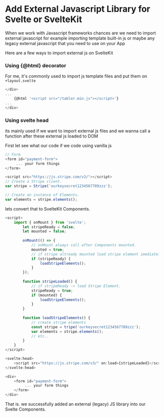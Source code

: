 # Add External Javascript Library for Svelte or SvelteKit

When we work with Javascript frameworks chances are we need to import external javascript for example importing template built-in js or maybe any legacy external javascript that you need to use on your App

Here are a few ways to import external js on SvelteKit

### Using {@html} decorator

For me, it's commonly used to import js template files and put them on `+layout.svelte`

```javascript
</div>
...
	{@html '<script src="/tabler.min.js"></script>'}
...
</div>
```

### Using svelte head

its mainly used if we want to import external js files and we wanna call a function after these external js loaded to DOM

First let see what our code if we code using vanilla js

```javascript
// Form
<form id="payment-form">
     ... your form things
</form>

<script src="https://js.stripe.com/v3/"></script>
// Create a Stripe client.
var stripe = Stripe('ourkeysecret1234567789zzz');

// Create an instance of Elements.
var elements = stripe.elements();
```

lets convert that to SvelteKit Components.

```javascript
<script>
    import { onMount } from 'svelte';
        let stripeReady = false;
        let mounted = false;
     
        onMount(() => {
            // onMount always call after Components mounted.
            mounted = true;
            // if stripe altready mounted load stripe element imediately
            if (stripeReady) {
                loadStripeElements();
            }
        });
 
        function stripeLoaded() {
            // if stripeReady -> load Stripe Element.
            stripeReady = true;
            if (mounted) {
                loadStripeElements();
            }
        }
 
        function loadStripeElements() {
            // create stripe elements
            const stripe = tripe('ourkeysecret1234567789zzz');
            var elements = stripe.elements();
            // etc..
        }
    }
</script>

<svelte:head>
    <script src="https://js.stripe.com/v3/" on:load={stripeLoaded}</script>
</svelte:head>

<div>
    <form id="payment-form">
         ... your form things
    </form>
</div>
```

That is. we successfully added an external (legacy) JS library into our Svelte Components.